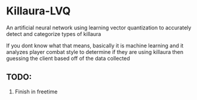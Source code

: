 # Killaura-LVQ
An artificial neural network using learning vector quantization to accurately detect and categorize types of killaura

If you dont know what that means, basically it is machine learning and it analyzes player combat style to determine if they are using killaura then guessing the client based off of the data collected

## TODO:
1. Finish in freetime
